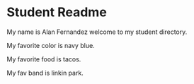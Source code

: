 # Student Readme
My name is Alan Fernandez welcome to my student directory.

My favorite color is navy blue.

My favorite food is tacos.

My fav band is linkin park.